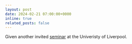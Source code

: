 ```yaml
---
layout: post
date: 2024-02-21 07:00:00+0000
inline: true
related_posts: false
---
```


Given another invited [seminar](https://indico.ph.liv.ac.uk/event/1506/) at the Univeristy of Liverpool. 